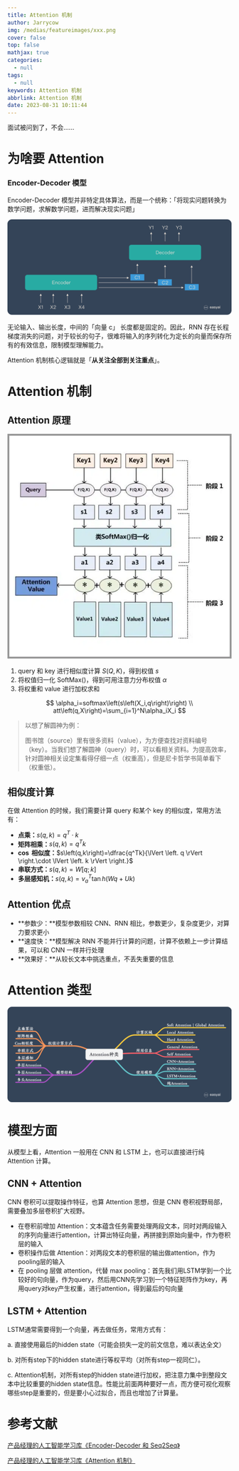 ```yaml
---
title: Attention 机制
author: Jarrycow
img: /medias/featureimages/xxx.png
cover: false
top: false
mathjax: true
categories:
  - null
tags:
  - null
keywords: Attention 机制
abbrlink: Attention 机制
date: 2023-08-31 10:11:44
---
```


面试被问到了，不会......

<!--more-->

# 为啥要 Attention

### Encoder-Decoder 模型

Encoder-Decoder 模型并非特定具体算法，而是一个统称：「将现实问题转换为数学问题，求解数学问题，进而解决现实问题」

![Encoder-Decoder 模型](https://raw.githubusercontent.com/Jarrycow/picHost/main/JavaWeb/954a9-2019-10-28-attention.png)

无论输入、输出长度，中间的「向量 c」 长度都是固定的。因此，RNN 存在长程梯度消失的问题，对于较长的句子，很难将输入的序列转化为定长的向量而保存所有的有效信息，限制模型理解能力。

Attention 机制核心逻辑就是「**从关注全部到关注重点**」。

# Attention 机制

## Attention 原理

![attention 原理图](https://raw.githubusercontent.com/Jarrycow/picHost/main/JavaWeb/efa5b-2019-11-13-3step.png.webp)

1. query 和 key 进行相似度计算 $S\left(Q,K\right)$，得到权值 $s$
2. 将权值归一化 $\text{SoftMax}()$，得到可用注意力分布权值 $\alpha$
3. 将权重和 value 进行加权求和

$$
\alpha_i=softmax\left(s\left(X_i,q\right)\right)
\\
att\left(q,X\right)=\sum_{i=1}^N\alpha_iX_i
$$

> 以想了解圆神为例：
>
> 图书馆（source）里有很多资料（value），为方便查找对资料编号（key）。当我们想了解圆神（query）时，可以看相关资料。为提高效率，针对圆神相关设定集看得仔细一点（权重高），但是尼卡哲学书简单看下（权重低）。

## 相似度计算

在做 Attention 的时候，我们需要计算 query 和某个 key 的相似度，常用方法有：

- **点乘：**$s\left(q,k\right)=q^T\cdot k$
- **矩阵相乘：**$s\left(q,k\right)=q^Tk$
- **$\cos$ 相似度：**$s\left(q,k\right)=\dfrac{q^Tk}{\lVert \left. q \rVert \right.\cdot \lVert \left. k \rVert \right.}$
- **串联方式：**$s\left(q,k\right)=W\left[q;k\right]$
- **多层感知机：**$s\left(q,k\right)=v^T_a\tan h\left(Wq+Uk\right)$

## Attention 优点

- **参数少：**模型参数相较 CNN、RNN 相比，参数更少，复杂度更少，对算力要求更小
- **速度快：**模型解决 RNN 不能并行计算的问题，计算不依赖上一步计算结果，可以和 CNN 一样并行处理
- **效果好：**从较长文本中挑选重点，不丢失重要的信息

# Attention 类型

![Attention 的种类](https://raw.githubusercontent.com/Jarrycow/picHost/main/JavaWeb/7fc4f-2019-11-13-types.png)

# 模型方面

从模型上看，Attention 一般用在 CNN 和 LSTM 上，也可以直接进行纯 Attention 计算。

## CNN + Attention

CNN 卷积可以提取操作特征，也算 Attention 思想，但是 CNN 卷积视野局部，需要叠加多层卷积扩大视野。

- 在卷积前增加 Attention：文本蕴含任务需要处理两段文本，同时对两段输入的序列向量进行attention，计算出特征向量，再拼接到原始向量中，作为卷积层的输入
- 卷积操作后做 Attention：对两段文本的卷积层的输出做attention，作为pooling层的输入
- 在 pooling 层做 attention，代替 max pooling：首先我们用LSTM学到一个比较好的句向量，作为query，然后用CNN先学习到一个特征矩阵作为key，再用query对key产生权重，进行attention，得到最后的句向量

## LSTM + Attention

LSTM通常需要得到一个向量，再去做任务，常用方式有：

a. 直接使用最后的hidden state（可能会损失一定的前文信息，难以表达全文）

b. 对所有step下的hidden state进行等权平均（对所有step一视同仁）。

c. Attention机制，对所有step的hidden state进行加权，把注意力集中到整段文本中比较重要的hidden state信息。性能比前面两种要好一点，而方便可视化观察哪些step是重要的，但是要小心过拟合，而且也增加了计算量。

# 参考文献

[产品经理的人工智能学习库《Encoder-Decoder 和 Seq2Seq》](https://easyai.tech/ai-definition/encoder-decoder-seq2seq/)

[产品经理的人工智能学习库《Attention 机制》](https://easyai.tech/ai-definition/attention/)
